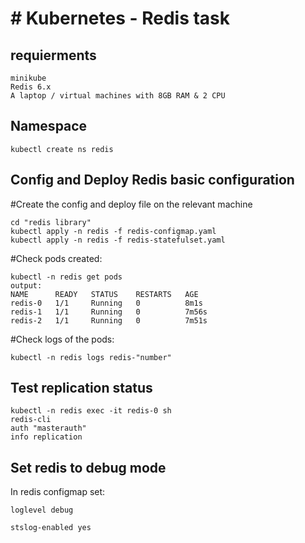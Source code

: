 # # Kubernetes - Redis task

## requierments
```
minikube
Redis 6.x
A laptop / virtual machines with 8GB RAM & 2 CPU
```


## Namespace

```
kubectl create ns redis
```

## Config and Deploy Redis basic configuration

#Create the config and deploy file on the relevant machine
```
cd "redis library"
kubectl apply -n redis -f redis-configmap.yaml
kubectl apply -n redis -f redis-statefulset.yaml
```
#Check pods created:
```
kubectl -n redis get pods
output:
NAME      READY   STATUS    RESTARTS   AGE
redis-0   1/1     Running   0          8m1s
redis-1   1/1     Running   0          7m56s
redis-2   1/1     Running   0          7m51s
```
#Check logs of the pods:
```
kubectl -n redis logs redis-"number"
```

## Test replication status

```
kubectl -n redis exec -it redis-0 sh
redis-cli 
auth "masterauth"
info replication
```
## Set redis to debug mode
In redis configmap set:
```
loglevel debug

stslog-enabled yes
```
